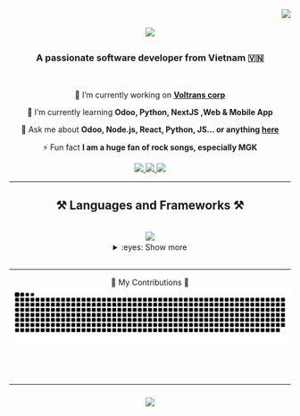 <img align="right" src="https://visitor-badge.laobi.icu/badge?page_id=Cotchi666.Cotchi666" />

<div align="center">
  <h2> <img src="https://readme-typing-svg.demolab.com??font=Righteous&size=35&center=true&vCenter=true&width=500&height=70&duration=4000&lines=Hello+world+👋!!!;My+name+is+Finn+Chien+" /></h2>
  <h3 align="center">A passionate software developer from Vietnam 🇻🇳</h3>
<br/>
<div align="center" >
 
 🔭 I’m currently working on **[Voltrans corp](https://github.com/voltranscorp)**
 
 🌱 I’m currently learning **Odoo, Python, NextJS ,Web & Mobile App**

 💬 Ask me about **Odoo, Node.js, React, Python, JS... or anything [here](https://github.com/salesp07/salesp07/issues)**

 ⚡ Fun fact **I am a huge fan of rock songs, especially MGK**

 </div>
 <div align="center"> 
  <a href="mailto:chien.170901@gmail.com">
    <img src="https://img.shields.io/badge/Gmail-333333?style=for-the-badge&logo=gmail&logoColor=red" />
  </a>
  <a href="https://www.facebook.com/cot.toxicff/" target="_blank">
    <img src="https://img.shields.io/badge/Facebook-1877F2?style=for-the-badge&logo=facebook&logoColor=white" target="_blank" />
  </a>
  <a href="https://chie.onrender.com" target="_blank">
     <img src="https://img.shields.io/badge/Portfolio-FF5722?style=for-the-badge&logo=todoist&logoColor=white" target="_blank" /> <!-- sqlite, safari, google-chrome are other good icon options -->
  </a>
</div>
 <hr/>
 
<h2 align="center">⚒️ Languages and Frameworks ⚒️</h2>
<br/>
<div align="center">
<img src="https://skillicons.dev/icons?i=python,javascript,typescript,cs,java,nextjs,express,dotnet&theme=light&perline=4" />
      <details>
<summary >:eyes: Show more </summary>
<h2 align="center">⚒️ Tools and more ⚒️</h2>

<p align="center">
  <a href="https://skillicons.dev" align="center">
    <img src="https://skillicons.dev/icons?i=html,css,jquery,bootstrap,tailwind,react,redux,mysql,mongodb,sqlite,postgres,postman,powershell,visualstudio,vscode,eclipse,firebase,sequelize,prisma,vercel,heroku&perline=11" />
  </a>
</p>
<a href="https://github.com/anuraghazra/github-readme-stats">
  <img height=200 align="center" src="https://github-readme-stats.vercel.app/api?username=Cotchi666" />
</a>
<a href="https://github.com/anuraghazra/convoychat">
  <img height=200 align="center" src="https://github-readme-stats.vercel.app/api/top-langs?username=Cotchi666&layout=compact&langs_count=8&card_width=320" />
</a>
</div>

<br/>
<hr/>
  🐍 My Contributions 🐍
  <img alt="snake eating my contributions" src="https://raw.githubusercontent.com/Cotchi666/Cotchi666/output/github-contribution-grid-snake.svg" />
  </div>


  <br/><br/>
<hr/>

<h3 align="center">
    <img src="https://readme-typing-svg.herokuapp.com/?font=Righteous&size=25&center=true&vCenter=true&width=500&height=70&duration=4000&lines=Thanks+for+visiting!+✌️;+Shoot+me+a+message+on+Facebook!;I'm+always+down+to+collab+:)">

</h3>

